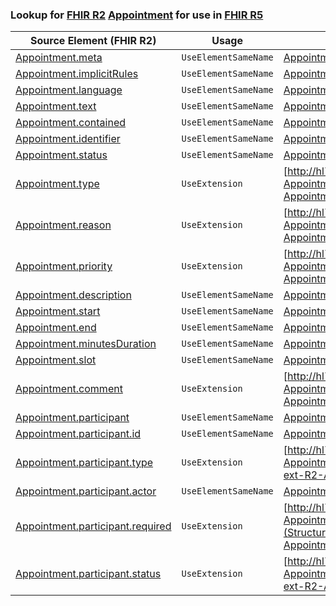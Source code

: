 ### Lookup for [FHIR R2](https://hl7.org/fhir/DSTU2/) [Appointment](https://hl7.org/fhir/DSTU2/Appointment.html) for use in [FHIR R5](https://hl7.org/fhir/R5/)

| Source Element (FHIR R2) | Usage | Target |
| -------------- | ----- | ------ |
| [Appointment.meta](https://hl7.org/fhir/DSTU2/Appointment.html#resource) | `UseElementSameName` | [Appointment.meta](https://hl7.org/fhir/R5/Appointment.html#resource) |
| [Appointment.implicitRules](https://hl7.org/fhir/DSTU2/Appointment.html#resource) | `UseElementSameName` | [Appointment.implicitRules](https://hl7.org/fhir/R5/Appointment.html#resource) |
| [Appointment.language](https://hl7.org/fhir/DSTU2/Appointment.html#resource) | `UseElementSameName` | [Appointment.language](https://hl7.org/fhir/R5/Appointment.html#resource) |
| [Appointment.text](https://hl7.org/fhir/DSTU2/Appointment.html#resource) | `UseElementSameName` | [Appointment.text](https://hl7.org/fhir/R5/Appointment.html#resource) |
| [Appointment.contained](https://hl7.org/fhir/DSTU2/Appointment.html#resource) | `UseElementSameName` | [Appointment.contained](https://hl7.org/fhir/R5/Appointment.html#resource) |
| [Appointment.identifier](https://hl7.org/fhir/DSTU2/Appointment.html#resource) | `UseElementSameName` | [Appointment.identifier](https://hl7.org/fhir/R5/Appointment.html#resource) |
| [Appointment.status](https://hl7.org/fhir/DSTU2/Appointment.html#resource) | `UseElementSameName` | [Appointment.status](https://hl7.org/fhir/R5/Appointment.html#resource) |
| [Appointment.type](https://hl7.org/fhir/DSTU2/Appointment.html#resource) | `UseExtension` | [http://hl7.org/fhir/1.0/StructureDefinition/extension-Appointment.type](StructureDefinition-ext-R2-Appointment.type.html) |
| [Appointment.reason](https://hl7.org/fhir/DSTU2/Appointment.html#resource) | `UseExtension` | [http://hl7.org/fhir/1.0/StructureDefinition/extension-Appointment.reason](StructureDefinition-ext-R2-Appointment.reason.html) |
| [Appointment.priority](https://hl7.org/fhir/DSTU2/Appointment.html#resource) | `UseExtension` | [http://hl7.org/fhir/1.0/StructureDefinition/extension-Appointment.priority](StructureDefinition-ext-R2-Appointment.priority.html) |
| [Appointment.description](https://hl7.org/fhir/DSTU2/Appointment.html#resource) | `UseElementSameName` | [Appointment.description](https://hl7.org/fhir/R5/Appointment.html#resource) |
| [Appointment.start](https://hl7.org/fhir/DSTU2/Appointment.html#resource) | `UseElementSameName` | [Appointment.start](https://hl7.org/fhir/R5/Appointment.html#resource) |
| [Appointment.end](https://hl7.org/fhir/DSTU2/Appointment.html#resource) | `UseElementSameName` | [Appointment.end](https://hl7.org/fhir/R5/Appointment.html#resource) |
| [Appointment.minutesDuration](https://hl7.org/fhir/DSTU2/Appointment.html#resource) | `UseElementSameName` | [Appointment.minutesDuration](https://hl7.org/fhir/R5/Appointment.html#resource) |
| [Appointment.slot](https://hl7.org/fhir/DSTU2/Appointment.html#resource) | `UseElementSameName` | [Appointment.slot](https://hl7.org/fhir/R5/Appointment.html#resource) |
| [Appointment.comment](https://hl7.org/fhir/DSTU2/Appointment.html#resource) | `UseExtension` | [http://hl7.org/fhir/1.0/StructureDefinition/extension-Appointment.comment](StructureDefinition-ext-R2-Appointment.comment.html) |
| [Appointment.participant](https://hl7.org/fhir/DSTU2/Appointment.html#resource) | `UseElementSameName` | [Appointment.participant](https://hl7.org/fhir/R5/Appointment.html#resource) |
| [Appointment.participant.id](https://hl7.org/fhir/DSTU2/Appointment.html#resource) | `UseElementSameName` | [Appointment.participant.id](https://hl7.org/fhir/R5/Appointment.html#resource) |
| [Appointment.participant.type](https://hl7.org/fhir/DSTU2/Appointment.html#resource) | `UseExtension` | [http://hl7.org/fhir/1.0/StructureDefinition/extension-Appointment.participant.type](StructureDefinition-ext-R2-Appointment.pa.type.html) |
| [Appointment.participant.actor](https://hl7.org/fhir/DSTU2/Appointment.html#resource) | `UseElementSameName` | [Appointment.participant.actor](https://hl7.org/fhir/R5/Appointment.html#resource) |
| [Appointment.participant.required](https://hl7.org/fhir/DSTU2/Appointment.html#resource) | `UseExtension` | [http://hl7.org/fhir/1.0/StructureDefinition/extension-Appointment.participant.required](StructureDefinition-ext-R2-Appointment.pa.required.html) |
| [Appointment.participant.status](https://hl7.org/fhir/DSTU2/Appointment.html#resource) | `UseExtension` | [http://hl7.org/fhir/1.0/StructureDefinition/extension-Appointment.participant.status](StructureDefinition-ext-R2-Appointment.pa.status.html) |
